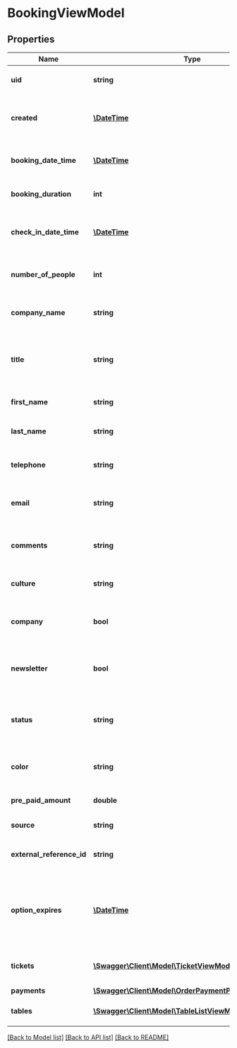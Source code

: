 # BookingViewModel

## Properties
Name | Type | Description | Notes
------------ | ------------- | ------------- | -------------
**uid** | **string** | The unique identifier of the booking. | [optional] 
**created** | [**\DateTime**](\DateTime.md) | The date and time the booking was created in the timezone of the restaurant. | [optional] 
**booking_date_time** | [**\DateTime**](\DateTime.md) | The date and time of the booking in the timezone of the restaurant. | [optional] 
**booking_duration** | **int** | The duration of the booking in minutes. | [optional] 
**check_in_date_time** | [**\DateTime**](\DateTime.md) | The date and time the guest has checked in in the timezone of the restaurant. | [optional] 
**number_of_people** | **int** | The number of people that the booking consists of. | [optional] 
**company_name** | **string** | The name of the company of the person making the reservation. | [optional] 
**title** | **string** | The gender of the person making the reservation. Values: MALE, FEMALE, FAMILY, NONE. | [optional] 
**first_name** | **string** | The first name of the person making the reservation. | [optional] 
**last_name** | **string** | The last name of the person making the reservation. | [optional] 
**telephone** | **string** | The telephone number of the person making the reservation. | [optional] 
**email** | **string** | The email address of the person making the reservation. | [optional] 
**comments** | **string** | The comments/remarks of the person making the reservation. | [optional] 
**culture** | **string** | The two letter ISO culture the booking was created in. | [optional] 
**company** | **bool** | {true} if this booking was created for a company; otherwise, {false}. | [optional] 
**newsletter** | **bool** | {true} if user has accepted marketing updates from restaurant; otherwise, {false}. | [optional] 
**status** | **string** | The status of the booking. Values: CREATED, ACCEPTED, CANCELLED, FAILED, EXPIRED | [optional] 
**color** | **string** | The color for this booking, only visible for the restaurant. | [optional] 
**pre_paid_amount** | **double** | The amount that was prepaid for ticket bookings. | [optional] 
**source** | **string** | The source of the reservation. | [optional] 
**external_reference_id** | **string** | The external reference ID of the reservation, based on the source. | [optional] 
**option_expires** | [**\DateTime**](\DateTime.md) | If the booking is an option, this property indicates when the option expires. A booking must also have status CREATED to still be an option. | [optional] 
**tickets** | [**\Swagger\Client\Model\TicketViewModel[]**](TicketViewModel.md) | The list of tickets that have been (pre)paid for this booking. | [optional] 
**payments** | [**\Swagger\Client\Model\OrderPaymentPublicViewModel[]**](OrderPaymentPublicViewModel.md) |  | [optional] 
**tables** | [**\Swagger\Client\Model\TableListViewModel[]**](TableListViewModel.md) | The list of tables that are assigned to this booking. | [optional] 

[[Back to Model list]](../../README.md#documentation-for-models) [[Back to API list]](../../README.md#documentation-for-api-endpoints) [[Back to README]](../../README.md)

